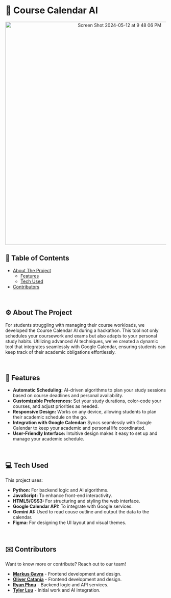 # 📅 Course Calendar AI

<p align="center">
  
 <img width="700" alt="Screen Shot 2024-05-12 at 9 48 06 PM" src="https://github.com/GavraMG/GavraMG/assets/145468935/04729688-c606-4a99-adf2-1b80c6a053bf">

</p>

## 📖 Table of Contents
- [About The Project](#-about-the-project)
  - [Features](#-features)
  - [Tech Used](#-tech-used)
- [Contributors](#-contributors)

<br/>

## ⚙️ About The Project
For students struggling with managing their course workloads, we developed the Course Calendar AI during a hackathon. This tool not only schedules your coursework and exams but also adapts to your personal study habits. Utilizing advanced AI techniques, we've created a dynamic tool that integrates seamlessly with Google Calendar, ensuring students can keep track of their academic obligations effortlessly.

<br/>

## 🚀 Features

- **Automatic Scheduling:** AI-driven algorithms to plan your study sessions based on course deadlines and personal availability.
- **Customizable Preferences:** Set your study durations, color-code your courses, and adjust priorities as needed.
- **Responsive Design:** Works on any device, allowing students to plan their academic schedule on the go.
- **Integration with Google Calendar:** Syncs seamlessly with Google Calendar to keep your academic and personal life coordinated.
- **User-Friendly Interface:** Intuitive design makes it easy to set up and manage your academic schedule.

<br/>

## 💻 Tech Used

This project uses: 

- **Python:** For backend logic and AI algorithms.
- **JavaScript:** To enhance front-end interactivity.
- **HTML5/CSS3:** For structuring and styling the web interface.
- **Google Calendar API:** To integrate with Google services.
- **Gemini AI:** Used to read couse outline and output the data to the calendar.
- **Figma:** For designing the UI layout and visual themes.

<br/>

## ✉️ Contributors

Want to know more or contribute? Reach out to our team!

- **[Markus Gavra](mailto:markusgavra@gmail.com)** - Frontend development and design. 
- **[Oliver Catania](mailto:oacatania@gmail.com)** - Frontend development and design.
- **[Ryan Phou](mailto:ryanphou@live.com)** - Backend logic and API services.
- **[Tyler Luu](mailto:Tyler.luu.1832@gmail.com)** - Initial work and AI integration.


